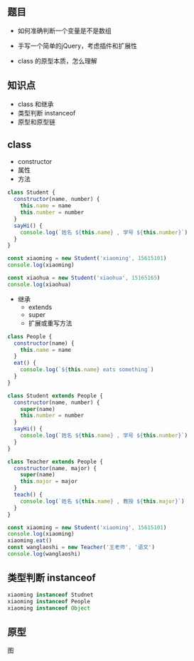 ## 题目

- 如何准确判断一个变量是不是数组

- 手写一个简单的jQuery，考虑插件和扩展性

- class 的原型本质，怎么理解

## 知识点

- class 和继承
- 类型判断 instanceof
- 原型和原型链

## class

- constructor
- 属性
- 方法

```javascript
class Student {
  constructor(name, number) {
    this.name = name
    this.number = number
  }
  sayHi() {
    console.log(`姓名 ${this.name} , 学号 ${this.number}`)
  }
}

const xiaoming = new Student('xiaoming', 15615101)
console.log(xiaoming)

const xiaohua = new Student('xiaohua', 15165165)
console.log(xiaohua)
```

- 继承
  - extends
  - super
  - 扩展或重写方法

```javascript
class People {
  constructor(name) {
    this.name = name
  }
  eat() {
    console.log(`${this.name} eats something`)
  }
}

class Student extends People {
  constructor(name, number) {
    super(name)
    this.number = number
  }
  sayHi() {
    console.log(`姓名 ${this.name} , 学号 ${this.number}`)
  }
}

class Teacher extends People {
  constructor(name, major) {
    super(name)
    this.major = major
  }
  teach() {
    console.log(`姓名 ${this.name} , 教授 ${this.major}`)
  }
}

const xiaoming = new Student('xiaoming', 15615101)
console.log(xiaoming)
xiaoming.eat()
const wanglaoshi = new Teacher('王老师', '语文')
console.log(wanglaoshi)
```

## 类型判断 instanceof

```javascript
xiaoming instanceof Studnet
xiaoming instanceof People
xiaoming instanceof Object
```

## 原型

图

